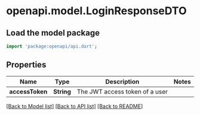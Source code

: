 # openapi.model.LoginResponseDTO

## Load the model package
```dart
import 'package:openapi/api.dart';
```

## Properties
Name | Type | Description | Notes
------------ | ------------- | ------------- | -------------
**accessToken** | **String** | The JWT access token of a user | 

[[Back to Model list]](../README.md#documentation-for-models) [[Back to API list]](../README.md#documentation-for-api-endpoints) [[Back to README]](../README.md)


